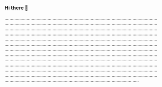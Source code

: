 ### Hi there 👋

.............................................................................................................................................................................................................................................................................................................................................................................................................................................................................................................................................................................................................................................................................................................................................................................................................................................................................................................................................................................................................................................................................................................................................................................................................................................................................................................................................................................................................................................................................................................................................................................................................................................................